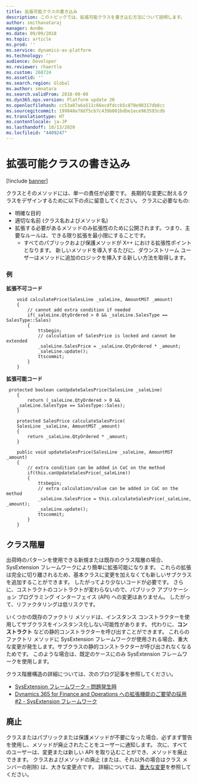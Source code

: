 ```yaml
---
title: 拡張可能クラスの書き込み
description: このトピックでは、拡張可能クラスを書き込む方法について説明します。
author: smithanataraj
manager: AnnBe
ms.date: 09/09/2018
ms.topic: article
ms.prod: ''
ms.service: dynamics-ax-platform
ms.technology: ''
audience: Developer
ms.reviewer: rhaertle
ms.custom: 268724
ms.assetid: ''
ms.search.region: Global
ms.author: smnatara
ms.search.validFrom: 2018-09-09
ms.dyn365.ops.version: Platform update 20
ms.openlocfilehash: cc53a87a6a511c66ecdfdccb5c870e98317db8cc
ms.sourcegitcommit: 199848e78df5cb7c439b001bdbe1ece963593cdb
ms.translationtype: HT
ms.contentlocale: ja-JP
ms.lasthandoff: 10/13/2020
ms.locfileid: "4409247"
---
```

# <a name="write-extensible-classes"></a>拡張可能クラスの書き込み

[!include [banner](../includes/banner.md)]

クラスとそのメソッドには、単一の責任が必要です。 長期的な変更に耐えるクラスをデザインするために以下の点に留意してください。 クラスに必要なもの:

+ 明確な目的
+ 適切な名前 (クラス名およびメソッド名)
+ 拡張する必要があるメソッドのみ拡張性のために公開されます。つまり、主要なルールは、できる限り拡張を最小限にすることです。
    - すべてのパブリックおよび保護メソッドが X++ における拡張性ポイントとなります。 新しいメソッドを導入するたびに、ダウンストリーム ユーザーはメソッドに追加のロジックを挿入する新しい方法を取得します。

### <a name="example"></a>例

**拡張不可コード**

```xpp
    void calculatePrice(SalesLine _saleLine, AmountMST _amount)
    {
        // cannot add extra condition if needed
        if(_saleLine.QtyOrdered > 0 && _saleLine.SalesType == SalesType::Sales)
        {
            ttsbegin;
            // calculation of SalesPrice is locked and cannot be extended
            _saleLine.SalesPrice = _saleLine.QtyOrdered * _amount;
            _saleLine.update();
            ttscommit;
        }
    }
```

**拡張可能コード**

```xpp
 protected boolean canUpdateSalesPrice(SalesLine _saleLine)
    {
        return (_saleLine.QtyOrdered > 0 &&
    _saleLine.SalesType == SalesType::Sales);
    }
 
    protected SalesPrice calculateSalesPrice(
    SalesLine _saleLine, AmountMST _amount)
    {
        return _saleLine.QtyOrdered * _amount;
    }
 
    public void updateSalesPrice(SalesLine _saleLine, AmountMST _amount)
    {
        // extra condition can be added in CoC on the method
        if(this.canUpdateSalesPrice(_saleLine))
        {
            ttsbegin;
            // extra calculation/value can be added in CoC on the method
            _saleLine.SalesPrice = this.calculateSalesPrice(_saleLine, _amount);
            _saleLine.update();
            ttscommit;
        }
    }
```

## <a name="class-hierarchies"></a>クラス階層
出荷時のパターンを使用できる新規または既存のクラス階層の場合、SysExtension フレームワークにより簡単に拡張可能になります。 これらの拡張は完全に切り離されるため、基本クラスに変更を加えなくても新しいサブクラスを追加することができます。 したがってより少ないコードが必要です。 さらに、コストラクトのコントラクトが変わらないので、パブリック アプリケーション プログラミング インターフェイス (API) への変更はありません。 したがって、リファクタリングは低リスクです。
    
いくつかの既存のファクトリ メソッドは、インスタンス コンストラクターを使用してサブクラスをインスタンス化しない可能性があります。 代わりに、**コンストラクト** などの静的コンストラクターを呼び出すことができます。 これらのファクトリ メソッドに SysExtension フレームワークが使用される場合、重大な変更が発生します。サブクラスの静的コンストラクターが呼び出されなくなるためです。 このような場合は、既定のケースにのみ SysExtension フレームワークを使用します。
    
クラス階層構造の詳細については、次のブログ記事を参照してください。

+ [SysExtension フレームワーク – 問題発生時](https://community.dynamics.com/365/financeandoperations/b/mfp/posts/sysextension-framework-to-the-rescue)
+ [Dynamics 365 for Finance and Operations への拡張機能のご要望の採用 #2 - SysExtension フレームワーク](https://community.dynamics.com/ax/b/axinthefield/posts/embrace-the-extensions-mindset-with-dynamics-365-for-finance-and-operations-2-sysextension-framework)

## <a name="deprecation"></a>廃止
クラスまたはパブリックまたは保護メソッドが不要になった場合、必ずまず警告を使用し、メソッドが廃止されたことをユーザーに通知します。 次に、すべてのユーザーは、変更または新しい API を取り込むことができ、メソッドを廃止できます。 クラスおよびメソッドの廃止 (または、それ以外の場合はクラス メンバーの削除) は、大きな変更点です。 詳細については、[重大な変更](breaking-changes.md)を参照してください。
